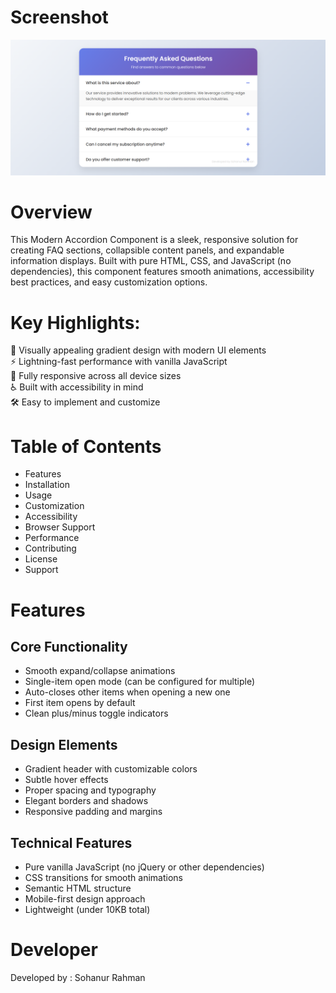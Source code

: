 # Screenshot

![Screenshot](Screenshot.png)

# Overview

This Modern Accordion Component is a sleek, responsive solution for creating FAQ sections, collapsible content panels, and expandable information displays. Built with pure HTML, CSS, and JavaScript (no dependencies), this component features smooth animations, accessibility best practices, and easy customization options.

# Key Highlights:

🎨 Visually appealing gradient design with modern UI elements  
⚡ Lightning-fast performance with vanilla JavaScript  
📱 Fully responsive across all device sizes  
♿ Built with accessibility in mind  
🛠️ Easy to implement and customize

# Table of Contents

- Features  
- Installation  
- Usage  
- Customization  
- Accessibility  
- Browser Support  
- Performance  
- Contributing  
- License  
- Support

# Features <a name="features"></a>

## Core Functionality

- Smooth expand/collapse animations  
- Single-item open mode (can be configured for multiple)  
- Auto-closes other items when opening a new one  
- First item opens by default  
- Clean plus/minus toggle indicators

## Design Elements

- Gradient header with customizable colors  
- Subtle hover effects  
- Proper spacing and typography  
- Elegant borders and shadows  
- Responsive padding and margins

## Technical Features

- Pure vanilla JavaScript (no jQuery or other dependencies)  
- CSS transitions for smooth animations  
- Semantic HTML structure  
- Mobile-first design approach  
- Lightweight (under 10KB total)

# Developer

Developed by : Sohanur Rahman
